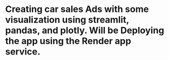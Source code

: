 # Creating car sales Ads with some visualization using streamlit, pandas, and plotly. Will be Deploying the app using the Render app service.